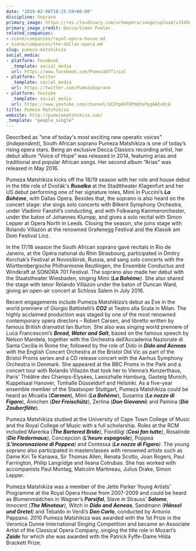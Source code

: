 ```yaml
---
date: "2019-02-06T18:25:59+00:00"
discipline: Soprano
primary_image: https://res.cloudinary.com/schmopera/image/upload/v1549475643/media/2019/02/PumezaFull.jpg
primary_image_credit: Decca/Simon Fowler.
related_companies:
- scene/companies/royal-opera-house.md
- scene/companies/the-dallas-opera.md
slug: pumeza-matshikiza
social_media:
- platform: Facebook
  _template: social_media
  url: https://www.facebook.com/PumezaOfficial
- platform: Twitter
  _template: social_media
  url: https://twitter.com/PumezaSoprano
- platform: Youtube
  _template: social_media
  url: https://www.youtube.com/channel/UCDYp6HTKPmQtePgqAAEx0cA
title: Pumeza Matshikiza
website: http://pumezamatshikiza.com/
_template: "people_single"
---
```

Described as "one of today's most exciting new operatic voices" (_Independent_), South African soprano Pumeza Matshikiza is one of today’s rising opera stars. Being an exclusive Decca Classics recording artist, her debut album “Voice of Hope” was released in 2014, featuring arias and traditional and popular African songs. Her second album “Arias” was released in May 2016.

Pumeza Matshikiza kicks off the 18/19 season with her role and house debut in the title role of Dvořák's **_Rusalka_** at the Stadttheater Klagenfurt and her US debut performing one of her signature roles, Mimì in Puccini’s **_La Bohème_**, with Dallas Opera. Besides that, the soprano is also heard on the concert stage: she sings solo concerts with Bilkent Symphony Orchestra, under Vladimir Fanshil’s conducting, and with Folkwang Kammerorchester, under the baton of Johannes Klumpp, and gives a solo recital with Simon Lepper at Opera North in Leeds. Closing the season, she joins stage with Rolando Villazón at the renowned Grafenegg Festival and the Klassik am Dom Festival Linz.

In the 17/18 season the South African soprano gave recitals in Rio de Janeiro, at the Opéra national du Rhin Strasbourg, participated in Dmitry Korchak’s Festival at Novosibirsk, Russia, and sang solo concerts with the Württembergische Philharmonie Reutlingen, the Ensemble Conductus and Windkraft at SONORA 701 Festival. The soprano also made her debut with the Staatstheater Wiesbaden, singing Mimì (**_La Bohème_**_)_. She also shared the stage with tenor Rolando Villazón under the baton of Duncan Ward, giving an open-air concert at Schloss Salem in July 2016.

Recent engagements include Pumeza Matshikiza’s debut as Eve in the world premiere of Giorgio Battistelli’s **_CO2_** at Teatro alla Scala in Milan. The highly acclaimed production was staged by one of the most renowned contemporary opera directors – Robert Carsen, and libretto written by famous British dramatist Ian Burton. She also was singing world premiere of Luca Francesconi’s **_Bread, Water and Salt_**, based on the famous speech by Nelson Mandela, together with the Orchestra dell’Accademia Nazionale di Santa Cecilia in Rome the; followed by the role of Dido in **_Dido and Aeneas_** with the English Concert Orchestra at the Bristol Old Vic as part of the Bristol Proms series and a CD release concert with the Aarhus Symphony Orchestra in Denmark. She appeared at the BBC Proms in the Park and a concert tour with Rolando Villazón that took her to Vienna’s Konzerthaus, Paris’ Théâtre des Champs-Elysées, Laeiszhalle Hamburg, Gasteig Munich, Kuppelsaal Hanover, Tonhalle Düsseldorf and Helsinki. As a five-year ensemble member of the Staatsoper Stuttgart, Pumeza Matshikiza could be heard as Micaёla (**_Carmen_**), Mimì (**_La Bohème_**), Susanna (**_Le nozze di Figaro_**), Ännchen (**_Der Freischütz_**), Zerlina (**_Don Giovanni_**) and Pamina (**_Die Zauberflöte_**).

Pumeza Matshikiza studied at the University of Cape Town College of Music and the Royal College of Music with a full scholarship. Roles at the RCM included Marenka (**_The Bartered Bride_**_)_, Fiordiligi (**_Così fan tutte_**_)_, Rosalinde (**_Die Fledermaus_**_)_, Concepcion (**_L’heure espagnole_**_)_, Poppea (**_L’incoronazione di Poppea_**_)_ and Contessa (**_Le nozze di Figaro_**_)_. The young soprano also participated in masterclasses with renowned artists such as Dame Kiri Te Kanawa, Sir Thomas Allen, Renata Scotto, Joan Rogers, Paul Farrington, Philip Langridge and Ileana Cotrubas. She has worked with accompanists Paul Montag, Malcolm Martineau, Julius Drake, Simon Lepper.

Pumeza Matshikiza was a member of the Jette Parker Young Artists’ Programme at the Royal Opera House from 2007-2009 and could be heard as Blumenmädchen in Wagner’s **_Parsifal_**, Slave in Strauss’ **_Salome_**, Innocent (**_The Minotaur_**_)_, Witch in **_Dido and Aeneas_**, Sandmann (**_Hänsel und Gretel_**_)_ and Tebaldo in Verdi’s **_Don Carlo_**, conducted by Antonio Pappano. 2010 Pumeza Matshikiza was awarded with the 1st Prize in the Veronica Dunne International Singing Competition and became an Associate Artist of the Classical Opera Company, singing the title role in Mozart’s **_Zaide_** for which she was awarded with the Patrick Fyffe-Dame Hilda Brackett Prize.